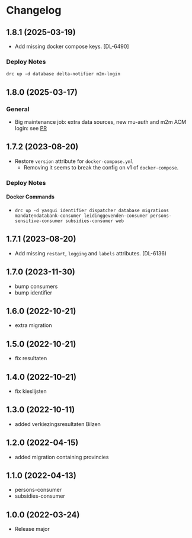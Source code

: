 # Changelog
## 1.8.1 (2025-03-19)
- Add missing docker compose keys. [DL-6490]
### Deploy Notes
```
drc up -d database delta-notifier m2m-login
```
## 1.8.0 (2025-03-17)
### General
  - Big maintenance job: extra data sources, new mu-auth and m2m ACM login: see [PR](https://github.com/lblod/app-digitaal-loket-data-warehouse/pull/7)
## 1.7.2 (2023-08-20)
- Restore `version` attribute for `docker-compose.yml`
  - Removing it seems to break the config on v1 of `docker-compose`.
### Deploy Notes
#### Docker Commands
- `drc up -d yasgui identifier dispatcher database migrations mandatendatabank-consumer leidinggevenden-consumer persons-sensitive-consumer subsidies-consumer web`
## 1.7.1 (2023-08-20)
- Add missing `restart`, `logging` and `labels` attributes. (DL-6136)
## 1.7.0 (2023-11-30)
- bump consumers
- bump identifier
## 1.6.0 (2022-10-21)
- extra migration
## 1.5.0 (2022-10-21)
- fix resultaten
## 1.4.0 (2022-10-21)
- fix kieslijsten
## 1.3.0 (2022-10-11)
- added verkiezingsresultaten Bilzen
## 1.2.0 (2022-04-15)
- added migration containing provincies
## 1.1.0 (2022-04-13)
- persons-consumer
- subsidies-consumer
## 1.0.0 (2022-03-24)
- Release major
